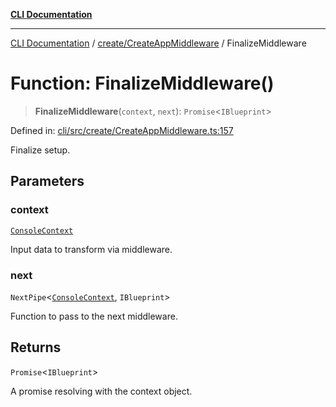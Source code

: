 [**CLI Documentation**](../../../README.md)

***

[CLI Documentation](../../../README.md) / [create/CreateAppMiddleware](../README.md) / FinalizeMiddleware

# Function: FinalizeMiddleware()

> **FinalizeMiddleware**(`context`, `next`): `Promise`\<`IBlueprint`\>

Defined in: [cli/src/create/CreateAppMiddleware.ts:157](https://github.com/stonemjs/cli/blob/83156d7f07cad6e0545ad29ba32878fdd248ede2/src/create/CreateAppMiddleware.ts#L157)

Finalize setup.

## Parameters

### context

[`ConsoleContext`](../../../declarations/interfaces/ConsoleContext.md)

Input data to transform via middleware.

### next

`NextPipe`\<[`ConsoleContext`](../../../declarations/interfaces/ConsoleContext.md), `IBlueprint`\>

Function to pass to the next middleware.

## Returns

`Promise`\<`IBlueprint`\>

A promise resolving with the context object.
